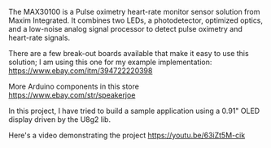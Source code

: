 The MAX30100 is a Pulse oximetry heart-rate monitor sensor solution from Maxim Integrated. It combines two LEDs, a photodetector, optimized optics, and a low-noise analog signal processor to detect pulse oximetry and heart-rate signals. 

There are a few break-out boards available that make it easy to use this solution; I am using this one for my example implementation: https://www.ebay.com/itm/394722220398

More Arduino components in this store https://www.ebay.com/str/speakerjoe

In this project, I have tried to build a sample application using a 0.91" OLED display driven by the U8g2 lib. 

Here's a video demonstrating the project https://youtu.be/63iZt5M-cik
